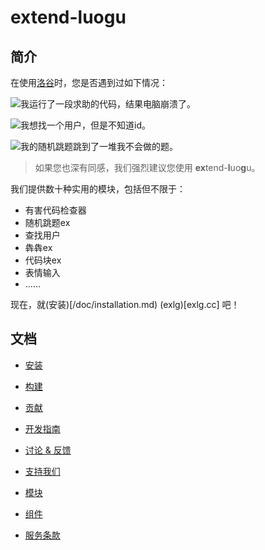 # extend-luogu
## 简介
在使用[洛谷](luogu.com.cn)时，您是否遇到过如下情况：

![我运行了一段求助的代码，结果电脑崩溃了。](https://cdn.luogu.com.cn/upload/image_hosting/3awa0xmu.png)

![我想找一个用户，但是不知道id。](https://cdn.luogu.com.cn/upload/image_hosting/jpqbn6cs.png)

![我的随机跳题跳到了一堆我不会做的题。](https://cdn.luogu.com.cn/upload/image_hosting/si9cooyt.png)

> 如果您也深有同感，我们强烈建议您使用 **ex**tend-**l**uo**g**u。

我们提供数十种实用的模块，包括但不限于：

- 有害代码检查器
- 随机跳题ex
- 查找用户
- 犇犇ex
- 代码块ex
- 表情输入
- ……

现在，就(安装)[/doc/installation.md) (exlg)[exlg.cc] 吧！

## 文档

- [安装](/doc/installation.md)

- [构建](/doc/build.md)

- [贡献](/CONTRIBUTING.md)

- [开发指南](/doc/dev-methods.md)

- [讨论 & 反馈](/doc/discuss.md)

- [支持我们](/doc/support.md)

- [模块](/doc/module/module.md)

- [组件](/doc/component/component.md)

- [服务条款](/POLICY.md)
